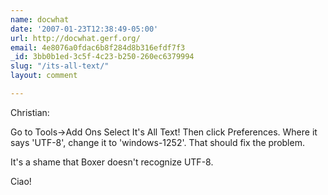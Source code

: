 ```yaml
---
name: docwhat
date: '2007-01-23T12:38:49-05:00'
url: http://docwhat.gerf.org/
email: 4e8076a0fdac6b8f284d8b316efdf7f3
_id: 3bb0b1ed-3c5f-4c23-b250-260ec6379994
slug: "/its-all-text/"
layout: comment

---
```


Christian:

Go to Tools->Add Ons  Select It's All Text!  Then click Preferences.  Where it says 'UTF-8', change it to 'windows-1252'.  That should fix the problem.

It's a shame that Boxer doesn't recognize UTF-8.

Ciao!
